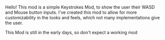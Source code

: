 Hello! 
This mod is a simple Keystrokes Mod, to show the user their WASD and Mouse button inputs.
I've created this mod to allow for more customizability in the looks and feels, which not many implementations give the user. 

This Mod is still in the early days, so don't expect a working mod
